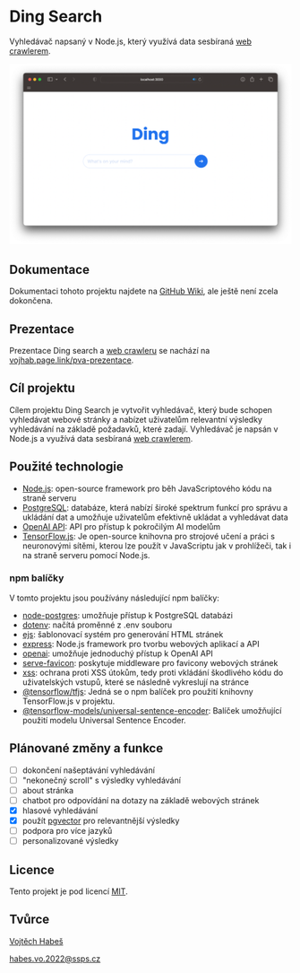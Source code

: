 # Ding Search

Vyhledávač napsaný v Node.js, který využívá data sesbíraná [web crawlerem](https://github.com/vojhab/web-crawler).

![Ding search screenshot](./ding-search-safari.png)

## Dokumentace

Dokumentaci tohoto projektu najdete na [GitHub Wiki](https://github.com/vojhab/ding-search/wiki), ale ještě není zcela dokončena.

## Prezentace

Prezentace Ding search a [web crawleru](https://github.com/vojhab/web-crawler) se nachází na [vojhab.page.link/pva-prezentace](https://vojhab.page.link/pva-prezentace).

## Cíl projektu

Cílem projektu Ding Search je vytvořit vyhledávač, který bude schopen vyhledávat webové stránky a nabízet uživatelům relevantní výsledky vyhledávání na základě požadavků, které zadají. Vyhledávač je napsán v Node.js a využívá data sesbíraná [web crawlerem](https://github.com/vojhab/web-crawler).

## Použité technologie

- [Node.js](https://nodejs.org): open-source framework pro běh JavaScriptového kódu na straně serveru
- [PostgreSQL](https://www.postgresql.org): databáze, která nabízí široké spektrum funkcí pro správu a ukládání dat a umožňuje uživatelům efektivně ukládat a vyhledávat data
- [OpenAI API](https://openai.com/blog/openai-api): API pro přístup k pokročilým AI modelům
- [TensorFlow.js](https://www.tensorflow.org/js): Je open-source knihovna pro strojové učení a práci s neuronovými sítěmi, kterou lze použít v JavaScriptu jak v prohlížeči, tak i na straně serveru pomocí Node.js.

### npm balíčky

V tomto projektu jsou používány následující npm balíčky:

- [node-postgres](https://www.npmjs.com/package/pg): umožňuje přístup k PostgreSQL databázi
- [dotenv](https://www.npmjs.com/package/dotenv): načítá proměnné z .env souboru
- [ejs](https://www.npmjs.com/package/ejs): šablonovací systém pro generování HTML stránek
- [express](https://www.npmjs.com/package/express): Node.js framework pro tvorbu webových aplikací a API
- [openai](https://www.npmjs.com/package/openai): umožňuje jednoduchý přístup k OpenAI API
- [serve-favicon](https://www.npmjs.com/package/serve-favicon): poskytuje middleware pro favicony webových stránek
- [xss](https://www.npmjs.com/package/xss): ochrana proti XSS útokům, tedy proti vkládání škodlivého kódu do uživatelských vstupů, které se následně vykreslují na stránce
- [@tensorflow/tfjs](https://www.npmjs.com/package/@tensorflow/tfjs): Jedná se o npm balíček pro použití knihovny TensorFlow.js v projektu.
- [@tensorflow-models/universal-sentence-encoder](https://www.npmjs.com/package/@tensorflow-models/universal-sentence-encoder): Balíček umožňující použití modelu Universal Sentence Encoder.

## Plánované změny a funkce

- [ ] dokončení našeptávání vyhledávání
- [ ] "nekonečný scroll" s výsledky vyhledávání
- [ ] about stránka
- [ ] chatbot pro odpovídání na dotazy na základě webových stránek
- [x] hlasové vyhledávání
- [x] použít [pgvector](https://github.com/pgvector/pgvector) pro relevantnější výsledky
- [ ] podpora pro více jazyků
- [ ] personalizované výsledky

## Licence

Tento projekt je pod licencí [MIT](LICENSE).

## Tvůrce

[Vojtěch Habeš](https://www.github.com/vojhab)

habes.vo.2022@ssps.cz
